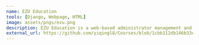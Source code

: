 ```yaml
---
name: EZU Education
tools: [Django, Webpage, HTML]
image: assets/pngs/ezu.png
description: EZU Education is a web-based administrator management and academic information registration tools.
external_url: https://github.com/yiqingl8/Courses/blob/1cbb112db146b33e39c7671b6ce388fb2e0449ca/yiqing_li_ezu/README.md
---
```

